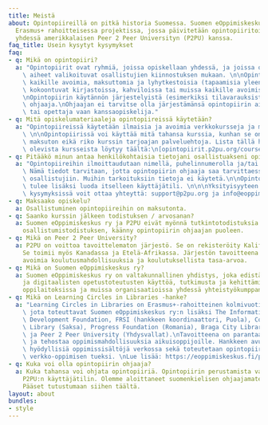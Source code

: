 ```yaml
---
title: Meistä
about: Opintopiireillä on pitkä historia Suomessa. Suomen eOppimiskeskus on mukana
  Erasmus+ rahoitteisessa projektissa, jossa päivitetään opintopiiritoimintaa digiaikaan
  yhdessä amerikkalaisen Peer 2 Peer Universityn (P2PU) kanssa.
faq_title: Usein kysytyt kysymykset
faq:
- q: Mikä on opintopiiri?
  a: "Opintopiirit ovat ryhmiä, joissa opiskellaan yhdessä, ja joissa opiskeltavat\
    \ aiheet valikoituvat osallistujien kiinnostuksen mukaan. \n\nOpintopiirit ovat\
    \ kaikille avoimia, maksuttomia ja lyhytkestoisia (tapaamisia yleensä 3-8). Opintopiirit\
    \ kokoontuvat kirjastoissa, kahviloissa tai muissa kaikille avoimissa tiloissa.\n\
    \nOpintopiirin käytännön järjestelyistä (esimerkiksi tilavarauksista) vastaa opintopiirin\
    \ ohjaaja.\nOhjaajan ei tarvitse olla järjestämänsä opintopiirin aihealueen asiantuntija\
    \ tai opettaja vaan kanssaopiskelija."
- q: Mitä opiskelumateriaaleja opintopiireissä käytetään?
  a: "Opintopiireissä käytetään ilmaisia ja avoimia verkkokursseja ja muita materiaaleja.\
    \ \n\nOpintopiirissä voi käyttää mitä tahansa kurssia, kunhan se on osallistujille\
    \ maksuton eikä riko kurssin tarjoajan palveluehtoja. Lista tällä hetkellä käytössä\
    \ olevista kursseista löytyy täältä:\n[opintopiirit.p2pu.org/courses](https://opintopiirit.p2pu.org/courses)"
- q: Pitääkö minun antaa henkilökohtaisia tietojani osallistuakseni opintopiiriin?
  a: "Opintopiireihin ilmoittaudutaan nimellä, puhelinnumerolla ja/tai sähköpostiosoitteella.\
    \ Nämä tiedot tarvitaan, jotta opintopiirin ohjaaja saa tarvittaessa yhteyden\
    \ osallistujiin. Muihin tarkoituksiin tietoja ei käytetä.\n\nOpintopiirin ohjaajan\
    \ tulee lisäksi luoda itselleen käyttäjätili. \n\n\nYksityisyyteen liittyvissä\
    \ kysymyksissä voit ottaa yhteyttä: support@p2pu.org ja info@eoppimiskeskus.fi"
- q: Maksaako opiskelu?
  a: Osallistuminen opintopiireihin on maksutonta.
- q: Saanko kurssin jälkeen todistuksen / arvosanan?
  a: Suomen eOppimiskeskus ry ja P2PU eivät myönnä tutkintotodistuksia. Jos haluat
    osallistumistodistuksen, käänny opintopiirin ohjaajan puoleen.
- q: Mikä on Peer 2 Peer University?
  a: P2PU on voittoa tavoittelematon järjestö. Se on rekisteröity Kaliforniassa, Yhdysvalloissa.
    Se toimii myös Kanadassa ja Etelä-Afrikassa. Järjestön tavoitteena on edistää
    avoimia koulutusmahdollisuuksia ja koulutuksellista tasa-arvoa.
- q: Mikä on Suomen eOppimiskeskus ry?
  a: Suomen eOppimiskeskus ry on valtakunnallinen yhdistys, joka edistää verkko-opetuksen
    ja digitaalisten opetustoteutusten käyttöä, tutkimusta ja kehittämistyötä yrityksissä,
    oppilaitoksissa ja muissa organisaatioissa yhdessä yhteistyökumppaneidensa kanssa.
- q: Mikä on Learning Circles in Libraries -hanke?
  a: "Learning Circles in Libraries on Erasmus+-rahoitteinen kolmivuotinen hanke (2018-2021),\
    \ jota toteuttavat Suomen eOppimiskeskus ry:n lisäksi The Information Society\
    \ Development Foundation, FRSI (hankkeen koordinaattori, Puola), Cologne City\
    \ Library (Saksa), Progress Foundation (Romania), Braga City Library (Portugali)\
    \ ja Peer 2 Peer University (Yhdysvallat).\nTavoitteena on parantaa, laajentaa\
    \ ja tehostaa oppimismahdollisuuksia aikuisoppijoille. Hankkeen avulla tarjotaan\
    \ hyödyllisiä oppimissisältöjä verkossa sekä toteutetaan opintopiirityöskentelyä\
    \ verkko-oppimisen tueksi. \nLue lisää: https://eoppimiskeskus.fi/projekti/learning-circles-in-libraries/"
- q: Kuka voi olla opintopiirin ohjaaja?
  a: Kuka tahansa voi ohjata opintopiiriä. Opintopiirin perustamista varten tarvitset
    P2PU:n käyttäjätilin. Olemme aloittaneet suomenkielisen ohjaajamateriaalin tuottamisen.
    Pääset tutustumaan siihen täältä.
layout: about
bundles:
- style
---
```

